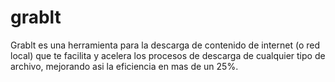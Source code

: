 # grablt
Grablt es una herramienta para la descarga de contenido de internet (o red local) que te facilita y acelera los procesos de descarga de cualquier tipo de archivo, mejorando asi la eficiencia en mas de un 25%.
